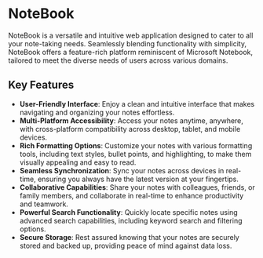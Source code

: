 # NoteBook

NoteBook is a versatile and intuitive web application designed to cater to all your note-taking needs. Seamlessly blending functionality with simplicity, NoteBook offers a feature-rich platform reminiscent of Microsoft Notebook, tailored to meet the diverse needs of users across various domains.

## Key Features

- **User-Friendly Interface**: Enjoy a clean and intuitive interface that makes navigating and organizing your notes effortless.
- **Multi-Platform Accessibility**: Access your notes anytime, anywhere, with cross-platform compatibility across desktop, tablet, and mobile devices.
- **Rich Formatting Options**: Customize your notes with various formatting tools, including text styles, bullet points, and highlighting, to make them visually appealing and easy to read.
- **Seamless Synchronization**: Sync your notes across devices in real-time, ensuring you always have the latest version at your fingertips.
- **Collaborative Capabilities**: Share your notes with colleagues, friends, or family members, and collaborate in real-time to enhance productivity and teamwork.
- **Powerful Search Functionality**: Quickly locate specific notes using advanced search capabilities, including keyword search and filtering options.
- **Secure Storage**: Rest assured knowing that your notes are securely stored and backed up, providing peace of mind against data loss.


